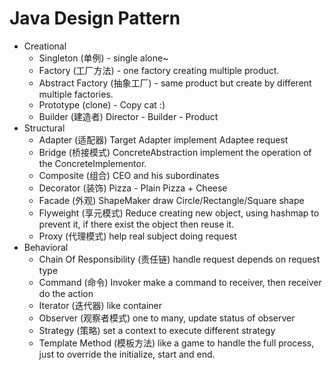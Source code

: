 # Java Design Pattern

- Creational
  - Singleton (单例) - single alone~
  - Factory (工厂方法) - one factory creating multiple product.
  - Abstract Factory (抽象工厂) - same product but create by different multiple factories.
  - Prototype (clone) - Copy cat :)
  - Builder (建造者) Director - Builder - Product
- Structural
  - Adapter (适配器) Target Adapter implement Adaptee request
  - Bridge (桥接模式) ConcreteAbstraction implement the operation of the ConcreteImplementor. 
  - Composite (组合) CEO and his subordinates
  - Decorator (装饰) Pizza - Plain Pizza + Cheese
  - Facade (外观) ShapeMaker draw Circle/Rectangle/Square shape
  - Flyweight (享元模式) Reduce creating new object, using hashmap to prevent it, if there exist the object then reuse it.
  - Proxy (代理模式) help real subject doing request
- Behavioral
  - Chain Of Responsibility (责任链) handle request depends on request type
  - Command (命令) Invoker make a command to receiver, then receiver do the action
  - Iterator (迭代器) like container 
  - Observer (观察者模式) one to many, update status of observer
  - Strategy (策略) set a context to execute different strategy
  - Template Method (模板方法) like a game to handle the full process, just to override the initialize, start and end.